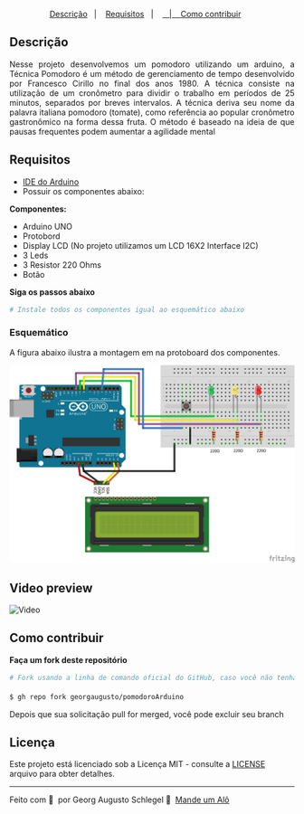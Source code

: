 <p align="center">
  <a href="#Descrição">Descrição</a>&nbsp;&nbsp;&nbsp;|&nbsp;&nbsp;&nbsp;
  <a href="#Requisitos">Requisitos</a>&nbsp;&nbsp;&nbsp;|&nbsp;&nbsp;&nbsp;
  <a href="#Video-preview"Video preview</a>&nbsp;&nbsp;&nbsp;|&nbsp;&nbsp;&nbsp;
  <a href="#Como-contribuir">Como contribuir</a>&nbsp;&nbsp;&nbsp;&nbsp;&nbsp;&nbsp;
</p>

## Descrição
<p align="justify">
  Nesse projeto desenvolvemos um pomodoro utilizando um arduino, a Técnica Pomodoro é um método de gerenciamento de tempo desenvolvido por Francesco Cirillo no final dos anos 1980. A técnica consiste na utilização de um cronômetro para 
  dividir o trabalho em períodos de 25 minutos, separados por breves intervalos. A técnica deriva seu nome da palavra italiana pomodoro (tomate), como referência ao 
  popular cronômetro gastronômico na forma dessa fruta. O método é baseado na ideia de que pausas frequentes podem aumentar a agilidade mental
</p>

## Requisitos

- [IDE do Arduino](https://www.arduino.cc/)
- Possuir os componentes abaixo:

**Componentes:**
* Arduino UNO
* Protobord
* Display LCD (No projeto utilizamos um LCD 16X2 Interface I2C)
* 3 Leds
* 3 Resistor 220 Ohms
* Botão

**Siga os passos abaixo**

```bash
# Instale todos os componentes igual ao esquemático abaixo

```

### Esquemático

A figura abaixo ilustra a montagem em na protoboard dos componentes.

![picture](https://github.com/georgaugusto/pomodoroArduino/blob/main/public/Pomodoro_bb.png)

## Video preview
![Video](https://github.com/georgaugusto/pomodoroArduino/blob/main/public/gif.gif)


## Como contribuir

**Faça um fork deste repositório**

```bash
# Fork usando a linha de comando oficial do GitHub, caso você não tenha a CLI do GitHub, use o site para fazer isso.

$ gh repo fork georgaugusto/pomodoroArduino
```

Depois que sua solicitação pull for merged, você pode excluir seu branch

## Licença

Este projeto está licenciado sob a Licença MIT - consulte a [LICENSE](LICENSE) arquivo para obter detalhes.

---

Feito com 💜 &nbsp;por Georg Augusto Schlegel 👋 &nbsp;[Mande um Alô](https://www.linkedin.com/in/georgaugusto/)
